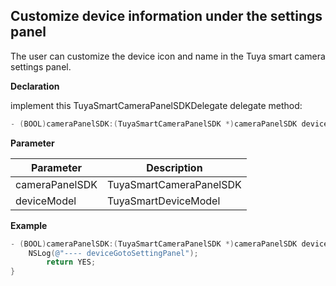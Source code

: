 ## Customize device information under the settings panel

The user can customize the device icon and name in the Tuya smart camera settings panel.

**Declaration**

implement  this TuyaSmartCameraPanelSDKDelegate delegate method:

```objective-c
- (BOOL)cameraPanelSDK:(TuyaSmartCameraPanelSDK *)cameraPanelSDK deviceGotoSettingPanel:(TuyaSmartDeviceModel *)deviceModel;
```

**Parameter**

| Parameter      | Description             |
| ------------- | ---------------------- |
| cameraPanelSDK | TuyaSmartCameraPanelSDK |
| deviceModel    | TuyaSmartDeviceModel    |

**Example**

```objective-c
- (BOOL)cameraPanelSDK:(TuyaSmartCameraPanelSDK *)cameraPanelSDK deviceGotoCustomCameraInfoPanel:(TuyaSmartDeviceModel *)deviceModel {
    NSLog(@"---- deviceGotoSettingPanel");
 		return YES;
}
```

